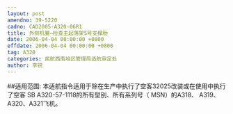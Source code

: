 ```yaml
---
layout: post
amendno: 39-5220
cadno: CAD2005-A320-06R1
title: 外侧机翼—检查主起落架5号支撑肋
date: 2006-04-04 00:00:00 +0800
effdate: 2006-04-04 00:00:00 +0800
tag: A320
categories: 民航西南地区管理局适航审定处
author: 李锐
---
```


##适用范围:
本适航指令适用于除在生产中执行了空客32025改装或在使用中执行了空客 SB A320-57-1118的所有型别、所有系列号（ MSN）的A318、 A319、A320、A321飞机。

